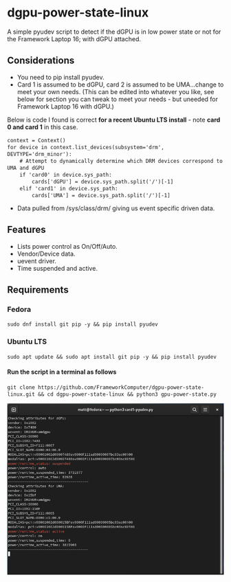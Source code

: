 # dgpu-power-state-linux
A simple pyudev script to detect if the dGPU is in low power state or not for the Framework Laptop 16; with dGPU attached.

## Considerations

- You need to pip install pyudev.
- Card 1 is assumed to be dGPU, card 2 is assumed to be UMA...change to meet your own needs.
(This can be edited into whatever you like, see below for section you can tweak to meet your needs - but uneeded for Framework Laptop 16 with dGPU.)

Below is code I found is correct **for a recent Ubuntu LTS install** - note **card 0 and card 1** in this case.
```
context = Context()
for device in context.list_devices(subsystem='drm', DEVTYPE='drm_minor'):
    # Attempt to dynamically determine which DRM devices correspond to UMA and dGPU
    if 'card0' in device.sys_path:
        cards['dGPU'] = device.sys_path.split('/')[-1]
    elif 'card1' in device.sys_path:
        cards['UMA'] = device.sys_path.split('/')[-1]
```

- Data pulled from /sys/class/drm/ giving us event specific driven data.

## Features

- Lists power control as On/Off/Auto.
- Vendor/Device data.
- uevent driver.
- Time suspended and active.

## Requirements

### Fedora

```
sudo dnf install git pip -y && pip install pyudev
```

### Ubuntu LTS

```
sudo apt update && sudo apt install git pip -y && pip install pyudev
```

#### Run the script in a terminal as follows

```
git clone https://github.com/FrameworkComputer/dgpu-power-state-linux.git && cd dgpu-power-state-linux && python3 gpu-power-state.py
```

![Power state for dGPU](https://raw.githubusercontent.com/FrameworkComputer/dgpu-power-state-linux/main/dgpu-uma.png "Power state for dGPU")
